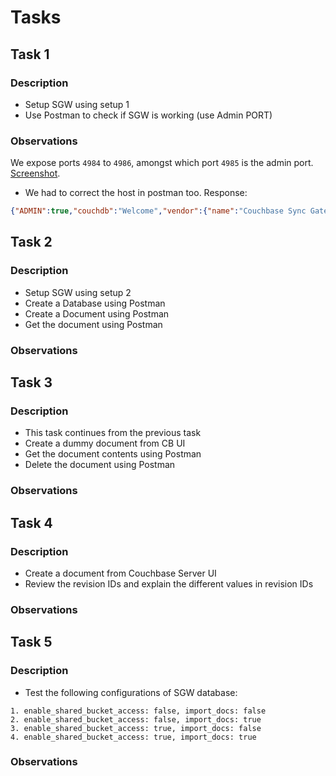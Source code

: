 # Tasks

## Task 1

### Description

- Setup SGW using setup 1
- Use Postman to check if SGW is working (use Admin PORT)

### Observations

We expose ports `4984` to `4986`, amongst which port `4985` is the admin port. [Screenshot](/images/task-1.png).
+ We had to correct the host in postman too.
Response:
```json
{"ADMIN":true,"couchdb":"Welcome","vendor":{"name":"Couchbase Sync Gateway","version":"3.2"},"version":"Couchbase Sync Gateway/3.2.1(15;release) EE","persistent_config":true}
```

## Task 2

### Description

- Setup SGW using setup 2
- Create a Database using Postman
- Create a Document using Postman
- Get the document using Postman

### Observations

## Task 3

### Description

- This task continues from the previous task
- Create a dummy document from CB UI
- Get the document contents using Postman
- Delete the document using Postman

### Observations

## Task 4

### Description

- Create a document from Couchbase Server UI
- Review the revision IDs and explain the different values in revision IDs

### Observations

## Task 5

### Description

- Test the following configurations of SGW database:

```
1. enable_shared_bucket_access: false, import_docs: false
2. enable_shared_bucket_access: false, import_docs: true
3. enable_shared_bucket_access: true, import_docs: false
4. enable_shared_bucket_access: true, import_docs: true
```

### Observations
